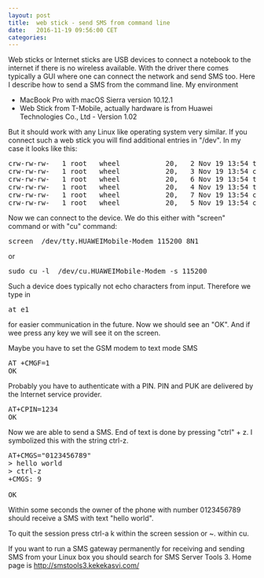 ```yaml
---
layout: post
title:  web stick - send SMS from command line
date:   2016-11-19 09:56:00 CET
categories: 
---
```


Web sticks or Internet sticks are USB devices to connect a notebook to the internet if there is no wireless available. With the driver there comes typically a GUI where one can connect the network and send SMS too. Here I describe how to send a SMS from the command line. My environment 

* MacBook Pro with macOS Sierra version 10.12.1 
* Web Stick from T-Mobile, actually hardware is from Huawei Technologies Co., Ltd - Version 1.02 

But it should work with any Linux like operating system very similar. If you connect such a web stick you will find additional entries in "/dev". In my case it looks like this: 

<pre>
crw-rw-rw-   1 root   wheel           20,   2 Nov 19 13:54 tty.HUAWEIMobile-Modem
crw-rw-rw-   1 root   wheel           20,   3 Nov 19 13:54 cu.HUAWEIMobile-Modem
crw-rw-rw-   1 root   wheel           20,   6 Nov 19 13:54 tty.HUAWEIMobile-Pcui
crw-rw-rw-   1 root   wheel           20,   4 Nov 19 13:54 tty.HUAWEIMobile-Diag
crw-rw-rw-   1 root   wheel           20,   7 Nov 19 13:54 cu.HUAWEIMobile-Pcui
crw-rw-rw-   1 root   wheel           20,   5 Nov 19 13:54 cu.HUAWEIMobile-Diag
</pre>

Now we can connect to the device. We do this either with "screen" command or with "cu" command: 

<pre>
screen  /dev/tty.HUAWEIMobile-Modem 115200 8N1
</pre>

or

<pre>
sudo cu -l  /dev/cu.HUAWEIMobile-Modem -s 115200
</pre>

Such a device does typically not echo characters from input. Therefore we type in 

<pre>
at e1
</pre>

for easier communication in the future. Now we should see an "OK". And if wee press any key we will see it on the screen. 

Maybe you have to set the GSM modem to text mode SMS
<pre>
AT +CMGF=1
OK
</pre>

Probably you have to authenticate with a PIN. PIN and PUK are delivered by the Internet service provider. 

<pre>
AT+CPIN=1234
OK
</pre>

Now we are able to send a SMS. End of text is done by pressing "ctrl" + z. I symbolized this with the string ctrl-z.

<pre>
AT+CMGS="0123456789"
> hello world
> ctrl-z
+CMGS: 9

OK
</pre>

Within some seconds the owner of the phone with number 0123456789 should receive a SMS with text "hello world". 

To quit the session press ctrl-a k within the screen session or ~. within cu. 

If you want to run a SMS gateway permanently for receiving and sending SMS from your Linux box you should search for SMS Server Tools 3. Home page is http://smstools3.kekekasvi.com/ 


